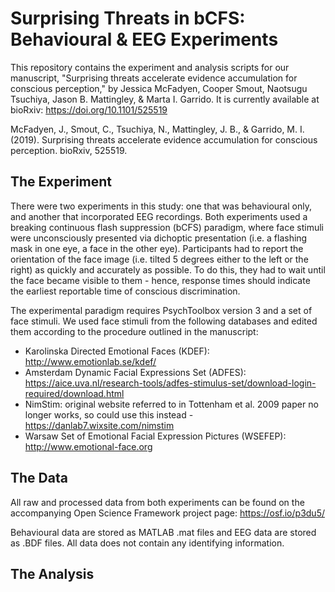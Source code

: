 # Surprising Threats in bCFS: Behavioural & EEG Experiments
This repository contains the experiment and analysis scripts for our manuscript, "Surprising threats accelerate evidence accumulation for conscious perception," by Jessica McFadyen, Cooper Smout, Naotsugu Tsuchiya, Jason B. Mattingley, & Marta I. Garrido. It is currently available at bioRxiv: https://doi.org/10.1101/525519

McFadyen, J., Smout, C., Tsuchiya, N., Mattingley, J. B., & Garrido, M. I. (2019). Surprising threats accelerate evidence accumulation for conscious perception. bioRxiv, 525519.

## The Experiment
There were two experiments in this study: one that was behavioural only, and another that incorporated EEG recordings. Both experiments used a breaking continuous flash suppression (bCFS) paradigm, where face stimuli were unconsciously presented via dichoptic presentation (i.e. a flashing mask in one eye, a face in the other eye). Participants had to report the orientation of the face image (i.e. tilted 5 degrees either to the left or the right) as quickly and accurately as possible. To do this, they had to wait until the face became visible to them - hence, response times should indicate the earliest reportable time of conscious discrimination.

The experimental paradigm requires PsychToolbox version 3 and a set of face stimuli. We used face stimuli from the following databases and edited them according to the procedure outlined in the manuscript:
* Karolinska Directed Emotional Faces (KDEF): http://www.emotionlab.se/kdef/
* Amsterdam Dynamic Facial Expressions Set (ADFES): https://aice.uva.nl/research-tools/adfes-stimulus-set/download-login-required/download.html
* NimStim: original website referred to in Tottenham et al. 2009 paper no longer works, so could use this instead - https://danlab7.wixsite.com/nimstim
* Warsaw Set of Emotional Facial Expression Pictures (WSEFEP): http://www.emotional-face.org

## The Data
All raw and processed data from both experiments can be found on the accompanying Open Science Framework project page: https://osf.io/p3du5/

Behavioural data are stored as MATLAB .mat files and EEG data are stored as .BDF files. All data does not contain any identifying information.

## The Analysis

